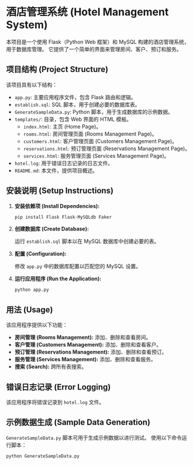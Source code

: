 # 酒店管理系统  (Hotel Management System)

本项目是一个使用 Flask（Python Web 框架）和 MySQL 构建的酒店管理系统，用于数据库管理。 它提供了一个简单的界面来管理房间、客户、预订和服务。

## 项目结构 (Project Structure)

该项目具有以下结构：

-   `app.py`: 主要应用程序文件，包含 Flask 路由和逻辑。
-   `establish.sql`: SQL 脚本，用于创建必要的数据库表。
-   `GenerateSampleData.py`: Python 脚本，用于生成数据库的示例数据。
-   `templates/`: 目录，包含 Web 界面的 HTML 模板。
    -   `index.html`: 主页 (Home Page)。
    -   `rooms.html`: 房间管理页面 (Rooms Management Page)。
    -   `customers.html`: 客户管理页面 (Customers Management Page)。
    -   `reservations.html`: 预订管理页面 (Reservations Management Page)。
    -   `services.html`: 服务管理页面 (Services Management Page)。
-   `hotel.log`: 用于错误日志记录的日志文件。
-   `README.md`: 本文件，提供项目概述。

## 安装说明 (Setup Instructions)

1.  **安装依赖项 (Install Dependencies):**

    ```bash
    pip install Flask Flask-MySQLdb Faker
    ```

2.  **创建数据库 (Create Database):**

    运行 `establish.sql` 脚本以在 MySQL 数据库中创建必要的表。

3.  **配置 (Configuration):**

    修改 `app.py` 中的数据库配置以匹配您的 MySQL 设置。

4.  **运行应用程序 (Run the Application):**

    ```bash
    python app.py
    ```

## 用法 (Usage)

该应用程序提供以下功能：

-   **房间管理 (Rooms Management):** 添加、删除和查看房间。
-   **客户管理 (Customers Management):** 添加、删除和查看客户。
-   **预订管理 (Reservations Management):** 添加、删除和查看预订。
-   **服务管理 (Services Management):** 添加、删除和查看服务。
-   **搜索 (Search):** 跨所有表搜索。

## 错误日志记录 (Error Logging)

该应用程序将错误记录到 `hotel.log` 文件。

## 示例数据生成 (Sample Data Generation)

`GenerateSampleData.py` 脚本可用于生成示例数据以进行测试。 使用以下命令运行脚本：

```bash
python GenerateSampleData.py
```
